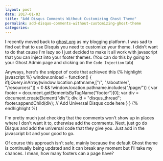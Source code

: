 ```yaml
---
layout: post
date: 2017-01-03
title: "Add Disqus Comments Without Customizing Ghost Theme"
permalink: add-disqus-comments-without-customizing-ghost-theme
categories:
---
```


I recently moved back to [ghost.org](http://www.ghost.org) as my blogging platform. I was sad to find out that to use Disquis you need to customize your theme. I didn't want to do that cause I'm lazy so I just decided to make it all work with javascript that you can inject into your footer themes. (You can do this by going to your Ghost Admin page and clicking on the `Code Injection` tab)

Anyways, here's the snippet of code that achieved this
{% highlight javascript %}
window.onload = function() {
      if(jQuery.inArray(window.location.pathname,["/", "/aboutme/", "/resources/"]) < 0 &&
        !window.location.pathname.includes("/page/")) {
          var footer = document.getElementsByTagName("footer")[0];
          var div = document.createElement("div");
          div.id = "disqus_thread";
          footer.appendChild(div);
          // Add Universal Disqus code here
        }
}
{% endhighlight %}

I'm pretty much just checking that the comments won't show up in places where I don't want it to, otherwise add the comments. Next, just go do Disqus and add the universal code that they give you. Just add in the javascript bit and your good to go.

Of course this approach isn't safe, mainly because the default Ghost theme is continually being updated and it can break any moment but I'll take my chances. I mean, how many footers can a page have?
